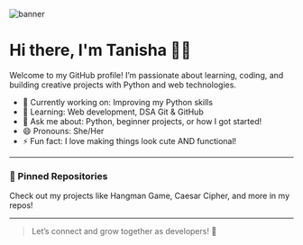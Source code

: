 ![banner](https://media.giphy.com/media/qgQUggAC3Pfv687qPC/giphy.gif)

# Hi there, I'm Tanisha 👩‍💻

Welcome to my GitHub profile! I’m passionate about learning, coding, and building creative projects with Python and web technologies.

- 🔭 Currently working on: Improving my Python skills 
- 🌱 Learning: Web development, DSA  Git & GitHub
- 💬 Ask me about: Python, beginner projects, or how I got started!
- 😄 Pronouns: She/Her
- ⚡ Fun fact: I love making things look cute AND functional!

---

### 📌 Pinned Repositories
Check out my projects like Hangman Game, Caesar Cipher, and more in my repos!

---

> Let’s connect and grow together as developers! 💖
